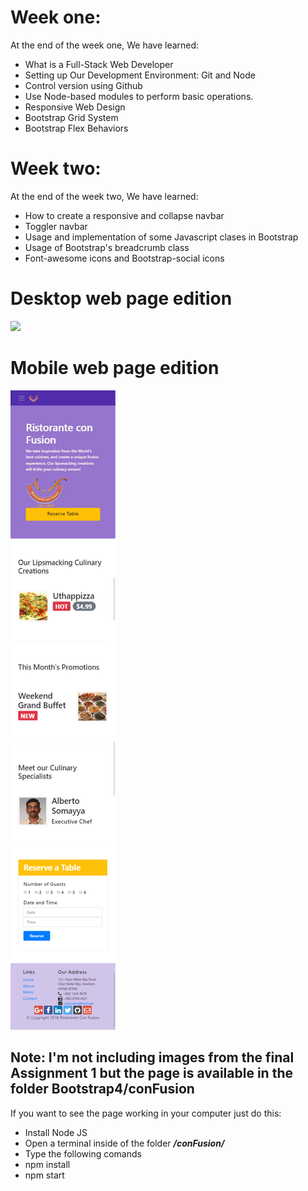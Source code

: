 # Week one:
At the end of the week one, We have learned:
- What is a Full-Stack Web Developer
- Setting up Our Development Environment: Git and Node
- Control version using Github
- Use Node-based modules to perform basic operations.
- Responsive Web Design
- Bootstrap Grid System
- Bootstrap Flex Behaviors

# Week two:
At the end of the week two, We have learned:
- How to create a responsive and collapse navbar
- Toggler navbar
- Usage and implementation of some Javascript clases in Bootstrap
- Usage of Bootstrap's  breadcrumb class
- Font-awesome icons and Bootstrap-social icons



# Desktop web page edition
![](Desktop-web-page.png)
# Mobile web page edition
![](mobile-web-version.png)

## Note: I'm not including images from the final Assignment 1 but the page is available in the folder Bootstrap4/conFusion

If you want to see the page working in your computer just do this:
- Install Node JS
- Open a terminal inside of the folder ***/conFusion/***
- Type the following comands
- npm install
- npm start
